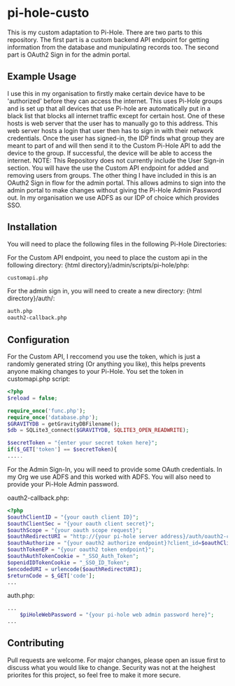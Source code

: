 # pi-hole-custo

This is my custom adaptation to Pi-Hole. There are two parts to this repository. The first part is a custom backend API endpoint for getting information from the database and munipulating records too. The second part is OAuth2 Sign in for the admin portal. 

## Example Usage

I use this in my organisation to firstly make certain device have to be 'authorized' before they can access the internet. This uses Pi-Hole groups and is set up that all devices that use Pi-hole are automatically put in a black list that blocks all internet traffic except for certain host. One of these hosts is web server that the user has to manually go to this address. This web server hosts a login that user then has to sign in with their network credentials. Once the user has signed-in, the IDP finds what group they are meant to part of and will then send it to the Custom Pi-Hole API to add the device to the group. If successful, the device will be able to access the internet.
NOTE: This Repository does not currently include the User Sign-in section. You will have the use the Custom API endpoint for added and removing users from groups.
The other thing I have included in this is an OAuth2 Sign in flow for the admin portal. This allows admins to sign into the admin portal to make changes without giving the Pi-Hole Admin Password out. In my organisation we use ADFS as our IDP of choice which provides SSO.

## Installation

You will need to place the following files in the following Pi-Hole Directories:

For the Custom API endpoint, you need to place the custom api in the following directory:
{html directory}/admin/scripts/pi-hole/php:
```bash
customapi.php
```

For the admin sign in, you will need to create a new directory:
{html directory}/auth/:
```bash
auth.php
oauth2-callback.php
```

## Configuration

For the Custom API, I reccomend you use the token, which is just a randomly generated string (Or anything you like), this helps prevents anyone making changes to your Pi-Hole.
You set the token in customapi.php script:
```php
<?php
$reload = false;

require_once('func.php');
require_once('database.php');
$GRAVITYDB = getGravityDBFilename();
$db = SQLite3_connect($GRAVITYDB, SQLITE3_OPEN_READWRITE);

$secretToken = "{enter your secret token here}";
if($_GET['token'] == $secretToken){
.....
```

For the Admin Sign-In, you will need to provide some OAuth credentials. In my Org we use ADFS and this worked with ADFS. You will also need to provide your Pi-Hole Admin password.

oauth2-callback.php:
```php
<?php
$oauthClientID = "{your oauth client ID}";
$oauthClientSec = "{your oauth client secret}";
$oauthScope = "{your oauth scope request}";
$oauthRedirectURI = "http://{your pi-hole server address}/auth/oauth2-callback.php";
$oauthAuthorize = "{your oauth2 authorize endpoint}?client_id=$oauthClientID&redirect_uri=$oauthRedirectURI&response_type=code&scope=$oauthScope";
$oauthTokenEP = "{your oauth2 token endpoint}";
$oauthAuthTokenCookie = "_SSO_Auth_Token";
$openidIDTokenCookie = "_SSO_ID_Token";
$encodedURI = urlencode($oauthRedirectURI);
$returnCode = $_GET['code'];
...
```

auth.php:
```php
...
    $piHoleWebPassword = "{your pi-hole web admin password here}";
...
```


## Contributing

Pull requests are welcome. For major changes, please open an issue first to discuss what you would like to change. Security was not at the heighest priorites for this project, so feel free to make it more secure.

